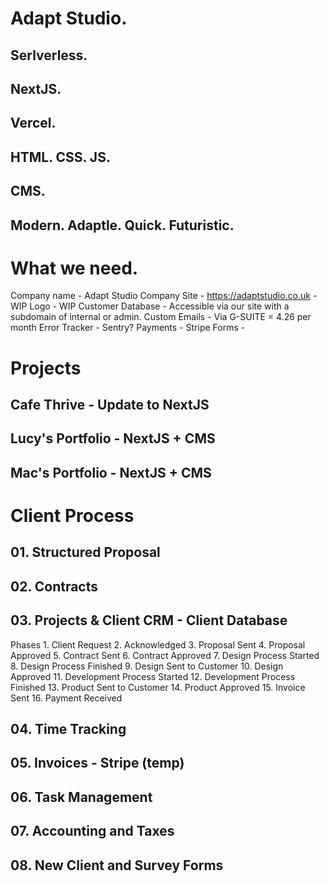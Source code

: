 # Adapt Studio.

## Serlverless.

## NextJS.

## Vercel.

## HTML. CSS. JS.

## CMS.

## Modern. Adaptle. Quick. Futuristic.

# What we need.

Company name - Adapt Studio
Company Site - https://adaptstudio.co.uk - WIP
Logo - WIP
Customer Database - Accessible via our site with a subdomain of internal or admin.
Custom Emails - Via G-SUITE = 4.26 per month
Error Tracker - Sentry?
Payments - Stripe
Forms - 

# Projects

## Cafe Thrive - Update to NextJS

## Lucy's Portfolio - NextJS + CMS

## Mac's Portfolio - NextJS + CMS


# Client Process

## 01. Structured Proposal

## 02. Contracts

## 03. Projects & Client CRM - Client Database
Phases 
    1. Client Request
    2. Acknowledged
    3. Proposal Sent
    4. Proposal Approved
    5. Contract Sent
    6. Contract Approved
    7. Design Process Started
    8. Design Process Finished
    9. Design Sent to Customer
    10. Design Approved
    11. Development Process Started
    12. Development Process Finished
    13. Product Sent to Customer
    14. Product Approved
    15. Invoice Sent
    16. Payment Received
## 04. Time Tracking

## 05. Invoices - Stripe (temp)

## 06. Task Management

## 07. Accounting and Taxes

## 08. New Client and Survey Forms